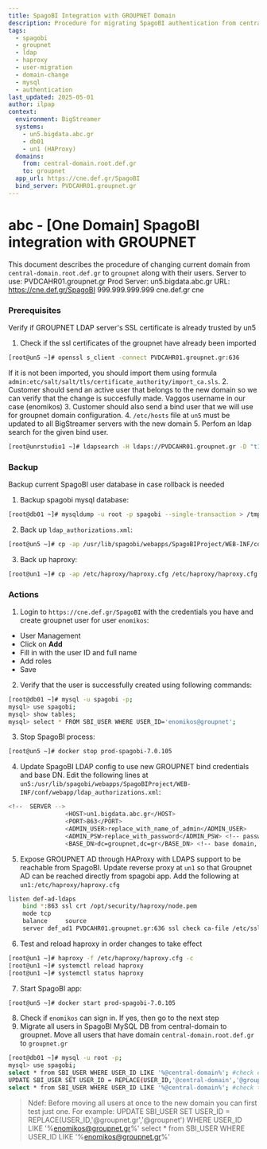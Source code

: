 ```yaml
---
title: SpagoBI Integration with GROUPNET Domain
description: Procedure for migrating SpagoBI authentication from central-domain.root.def.gr to GROUPNET, including LDAP search, HAProxy update, config changes, and user migration in the spagobi MySQL database.
tags:
  - spagobi
  - groupnet
  - ldap
  - haproxy
  - user-migration
  - domain-change
  - mysql
  - authentication
last_updated: 2025-05-01
author: ilpap
context:
  environment: BigStreamer
  systems:
    - un5.bigdata.abc.gr
    - db01
    - un1 (HAProxy)
  domains:
    from: central-domain.root.def.gr
    to: groupnet
  app_url: https://cne.def.gr/SpagoBI
  bind_server: PVDCAHR01.groupnet.gr
---
```

# abc - [One Domain] SpagoBI integration with GROUPNET
This document describes the procedure of changing current domain from `central-domain.root.def.gr` to `groupnet` along with their users.
Server to use: PVDCAHR01.groupnet.gr
Prod Server: un5.bigdata.abc.gr
URL: https://cne.def.gr/SpagoBI
999.999.999.999 cne.def.gr cne
### Prerequisites
Verify if GROUPNET LDAP server's SSL certificate is already trusted by un5
1. Check if the ssl certificates of the groupnet have already been imported
```bash
[root@un5 ~]# openssl s_client -connect PVDCAHR01.groupnet.gr:636
```
If it is not been imported, you should import them using formula  `admin:etc/salt/salt/tls/certificate_authority/import_ca.sls`.
2. Customer should send an active user that belongs to the new domain so we can verify that the change is succesfully made. 
Vaggos username in our case (enomikos)
3. Customer should also send a bind user that we will use for groupnet domain configuration.
4. `/etc/hosts` file at `un5` must be updated to all  BigStreamer servers with the new domain 
5. Perfom an ldap search for the given bind user. 
```bash
[root@unrstudio1 ~]# ldapsearch -H ldaps://PVDCAHR01.groupnet.gr -D "t1-svc-cnebind" -W -b "dc=groupnet,dc=gr" '(sAMAccountName=enomikos)'
```
### Backup
Backup current SpagoBI user database in case rollback is needed
1. Backup spagobi mysql database:
```bash
[root@db01 ~]# mysqldump -u root -p spagobi --single-transaction > /tmp/spagobi.sql
```
2. Back up `ldap_authorizations.xml`:
```bash
[root@un5 ~]# cp -ap /usr/lib/spagobi/webapps/SpagoBIProject/WEB-INF/conf/webapp/ldap_authorizations.xml /usr/lib/spagobi/webapps/SpagoBIProject/WEB-INF/conf/webapp/ldap_authorizations-central.xml
```
3. Back up haproxy:
```bash
[root@un1 ~]# cp -ap /etc/haproxy/haproxy.cfg /etc/haproxy/haproxy.cfg.bak
```
### Actions
1. Login to `https://cne.def.gr/SpagoBI` with the credentials you have and create groupnet user for user `enomikos`:
- User Management
- Click on **Add**
- Fill in with the user ID and full name
- Add roles
- Save
2. Verify that the user is successfully created using following commands:
```bash
[root@db01 ~]# mysql -u spagobi -p;
mysql> use spagobi;
mysql> show tables;
mysql> select * FROM SBI_USER WHERE USER_ID='enomikos@groupnet';
```
3. Stop SpagoBI process:
```bash
[root@un5 ~]# docker stop prod-spagobi-7.0.105
```
4. Update SpagoBI LDAP config to use new GROUPNET bind credentials and base DN. Edit the following lines at `un5:/usr/lib/spagobi/webapps/SpagoBIProject/WEB-INF/conf/webapp/ldap_authorizations.xml`:
```bash
<!--  SERVER -->
                <HOST>un1.bigdata.abc.gr</HOST>
                <PORT>863</PORT>        
                <ADMIN_USER>replace_with_name_of_admin</ADMIN_USER>
                <ADMIN_PSW>replace_with_password</ADMIN_PSW> <!-- password in clear text -->
                <BASE_DN>dc=groupnet,dc=gr</BASE_DN> <!-- base domain, if any -->
```
5. Expose GROUPNET AD through HAProxy with LDAPS support to be reachable from SpagoBI. Update reverse proxy at `un1` so that Groupnet AD can be reached directly from spagobi app.
Add the following at `un1:/etc/haproxy/haproxy.cfg`
```bash
listen def-ad-ldaps
    bind *:863 ssl crt /opt/security/haproxy/node.pem
    mode tcp
    balance     source
    server def_ad1 PVDCAHR01.groupnet.gr:636 ssl check ca-file /etc/ssl/certs/ca-bundle.crt
```
6. Test and reload haproxy in order changes to take effect
```bash
[root@un1 ~]# haproxy -f /etc/haproxy/haproxy.cfg -c
[root@un1 ~]# systemctl reload haproxy
[root@un1 ~]# systemctl status haproxy
```
7. Start SpagoBI app:
```bash
[root@un5 ~]# docker start prod-spagobi-7.0.105
```
8. Check if `enomikos` can sign in. If yes, then go to the next step
9. Migrate all users in SpagoBI MySQL DB from central-domain to groupnet. Move all users that have domain `central-domain.root.def.gr` to `groupnet.gr`
```bash
[root@db01 ~]# mysql -u root -p;
mysql> use spagobi;
select * from SBI_USER WHERE USER_ID LIKE '%@central-domain%'; #check existing users that belong to central-domain
UPDATE SBI_USER SET USER_ID = REPLACE(USER_ID,'@central-domain','@groupnet') WHERE USER_ID LIKE '%@central-domain%';
select * from SBI_USER WHERE USER_ID LIKE '%@central-domain%'; #check that no user left to central-domain
```
> Ndef: Before moving all users at once to the new domain you can first test just one. For example:
UPDATE SBI_USER SET USER_ID = REPLACE(USER_ID,'@groupnet.gr','@groupnet') WHERE USER_ID LIKE '%enomikos@groupnet.gr%'
select * from SBI_USER WHERE USER_ID LIKE '%enomikos@groupnet.gr%'